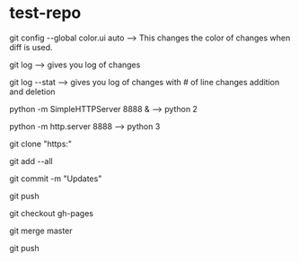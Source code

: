 # test-repo

git config --global color.ui auto     --> This changes the color of changes when diff is used. 

git log --> gives you log of changes

git log --stat --> gives you log of changes with # of line changes addition and deletion


python -m SimpleHTTPServer 8888 &   --> python 2

python -m http.server 8888 --> python 3

git clone "https:"

git add --all

git commit -m "Updates"

git push

git checkout gh-pages

git merge master

git push
